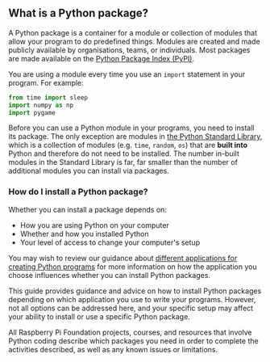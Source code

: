 ## What is a Python package?

A Python package is a container for a module or collection of modules that allow your program to do predefined things. Modules are created and made publicly available by organisations, teams, or individuals. Most packages are made available on the [Python Package Index (PyPI)](https://pypi.org).

You are using a module every time you use an `import` statement in your program. For example:

```python
from time import sleep
import numpy as np
import pygame
```

Before you can use a Python module in your programs, you need to install its package. The only exception are modules in [the Python Standard Library](https://docs.python.org/3/library/), which is a collection of modules (e.g. `time`, `random`, `os`) that are **built into** Python and therefore do not need to be installed. The number in-built modules in the Standard Library is far, far smaller than the number of additional modules you can install via packages.

### How do I install a Python package?

Whether you can install a package depends on:

- How you are using Python on your computer
- Whether and how you installed Python
- Your level of access to change your computer's setup

You may wish to review our guidance about [different applications for creating Python programs](https://projects.raspberrypi.org/en/projects/python-install-options) for more information on how the application you choose influences whether you can install Python packages.

This guide provides guidance and advice on how to install Python packages depending on which application you use to write your programs. However, not all options can be addressed here, and your specific setup may affect your ability to install or use a specific Python package.

All Raspberry Pi Foundation projects, courses, and resources that involve Python coding describe which packages you need in order to complete the activities described, as well as any known issues or limitations.
